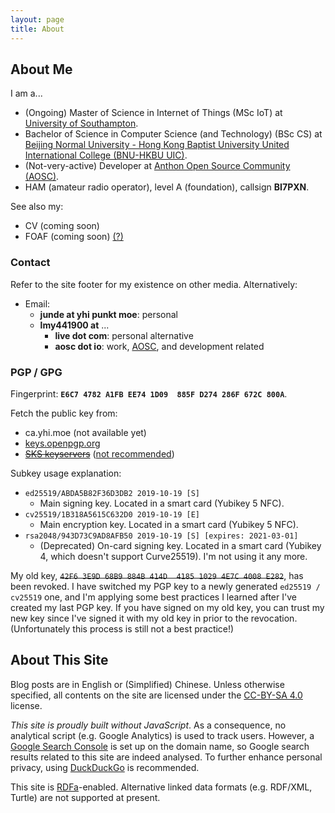 ```yaml
---
layout: page
title: About
---
```


## About Me

I am a...

- (Ongoing) Master of Science in Internet of Things (MSc IoT) at [University of Southampton][uos].
- Bachelor of Science in Computer Science (and Technology) (BSc CS) at [Beijing Normal University - Hong Kong Baptist University United International College (BNU-HKBU UIC)][uic].
- (Not-very-active) Developer at [Anthon Open Source Community (AOSC)][aosc].
- HAM (amateur radio operator), level A (foundation), callsign **BI7PXN**.

See also my:

- CV (coming soon)
- FOAF (coming soon) [(?)][foaf]

[foaf]: https://en.wikipedia.org/wiki/FOAF_(ontology)

### Contact

Refer to the site footer for my existence on other media. Alternatively:

- Email:
  - **junde at yhi punkt moe**: personal
  - **lmy441900 at** ...
    - **live dot com**: personal alternative
    - **aosc dot io**: work, [AOSC][aosc], and development related

[uic]:      https://uic.edu.hk
[uos]:      https://www.southampton.ac.uk/
[aosc]:     https://aosc.io

### PGP / GPG

Fingerprint: **`E6C7 4782 A1FB EE74 1D09  885F D274 286F 672C 800A`**.

Fetch the public key from:

- ca.yhi.moe (not available yet)
- [keys.openpgp.org][koo]
- ~~[SKS keyservers][sks]~~ ([not recommended][sks-death])

Subkey usage explanation:

- `ed25519/ABDA5B82F36D3DB2 2019-10-19 [S]`
  - Main signing key. Located in a smart card (Yubikey 5 NFC).
- `cv25519/1B318A5615C632D0 2019-10-19 [E]`
  - Main encryption key. Located in a smart card (Yubikey 5 NFC).
- `rsa2048/943D73C9AD8AFB50 2019-10-19 [S] [expires: 2021-03-01]`
  - (Deprecated) On-card signing key. Located in a smart card (Yubikey 4, which doesn't support Curve25519). I'm not using it any more.

My old key, ~~`42F6 3E9D 68B9 884B 414D  4185 1029 4E7C 4008 E282`~~, has been revoked. I have switched my PGP key to a newly generated `ed25519 / cv25519` one, and I'm applying some best practices I learned after I've created my last PGP key. If you have signed on my old key, you can trust my new key since I've signed it with my old key in prior to the revocation. (Unfortunately this process is still not a best practice!)

[ca-pgp]: https://ca.yhi.moe/pgp/main.asc
[koo]: https://keys.openpgp.org/vks/v1/by-fingerprint/E6C74782A1FBEE741D09885FD274286F672C800A
[sks]: https://sks-keyservers.net/
[sks-death]: https://code.firstlook.media/the-death-of-sks-pgp-keyservers-and-how-first-look-media-is-handling-it

## About This Site

Blog posts are in English or (Simplified) Chinese. Unless otherwise specified, all contents on the site are licensed under the [CC-BY-SA 4.0][cc-by-sa-4] license.

_This site is proudly built without JavaScript_. As a consequence, no analytical script (e.g. Google Analytics) is used to track users. However, a [Google Search Console][gsc] is set up on the domain name, so Google search results related to this site are indeed analysed. To further enhance personal privacy, using [DuckDuckGo][ddg] is recommended.

This site is [RDFa][rdfa]-enabled. Alternative linked data formats (e.g. RDF/XML, Turtle) are not supported at present.

[cc-by-sa-4]: https://creativecommons.org/licenses/by-sa/4.0/
[gsc]: https://search.google.com/search-console/about
[ddg]: https://duckduckgo.com/
[rdfa]: http://rdfa.info/
